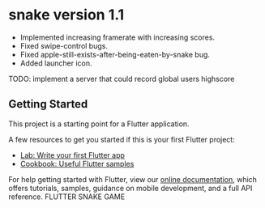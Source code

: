 # snake version 1.1

- Implemented increasing framerate with increasing scores.
- Fixed swipe-control bugs.
- Fixed apple-still-exists-after-being-eaten-by-snake bug.
- Added launcher icon.

TODO: implement a server that could record global users highscore

## Getting Started

This project is a starting point for a Flutter application.

A few resources to get you started if this is your first Flutter project:

- [Lab: Write your first Flutter app](https://flutter.dev/docs/get-started/codelab)
- [Cookbook: Useful Flutter samples](https://flutter.dev/docs/cookbook)

For help getting started with Flutter, view our
[online documentation](https://flutter.dev/docs), which offers tutorials,
samples, guidance on mobile development, and a full API reference.
FLUTTER SNAKE GAME
